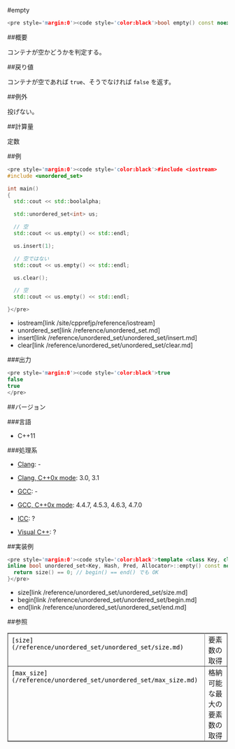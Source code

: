 #empty
```cpp
<pre style='margin:0'><code style='color:black'>bool empty() const noexcept;</pre>
```

##概要

コンテナが空かどうかを判定する。


##戻り値

コンテナが空であれば <code style='color:black'>true</code>、そうでなければ <code style='color:black'>false</code> を返す。


##例外

投げない。


##計算量

定数


##例

```cpp
<pre style='margin:0'><code style='color:black'>#include <iostream>
#include <unordered_set>

int main()
{
  std::cout << std::boolalpha;

  std::unordered_set<int> us;

  // 空
  std::cout << us.empty() << std::endl;

  us.insert(1);

  // 空ではない
  std::cout << us.empty() << std::endl;

  us.clear();

  // 空
  std::cout << us.empty() << std::endl;

}</pre>
```
* iostream[link /site/cpprefjp/reference/iostream]
* unordered_set[link /reference/unordered_set.md]
* insert[link /reference/unordered_set/unordered_set/insert.md]
* clear[link /reference/unordered_set/unordered_set/clear.md]

###出力

```cpp
<pre style='margin:0'><code style='color:black'>true
false
true
</pre>
```

##バージョン


###言語

- C++11

###処理系

- [Clang](/implementation#clang.md): -

- [Clang, C++0x mode](/implementation#clang.md): 3.0, 3.1

- [GCC](/implementation#gcc.md): -

- [GCC, C++0x mode](/implementation#gcc.md): 4.4.7, 4.5.3, 4.6.3, 4.7.0

- [ICC](/implementation#icc.md): ?

- [Visual C++](/implementation#visual_cpp.md): ?

##実装例

```cpp
<pre style='margin:0'><code style='color:black'>template <class Key, class Hash, class Pred, class Allocator>
inline bool unordered_set<Key, Hash, Pred, Allocator>::empty() const noexcept {
  return size() == 0; // begin() == end() でも OK
}</pre>
```
* size[link /reference/unordered_set/unordered_set/size.md]
* begin[link /reference/unordered_set/unordered_set/begin.md]
* end[link /reference/unordered_set/unordered_set/end.md]

##参照

<table style='border-collapse:collapse;border-color:rgb(136,136,136);border-width:1px' cellspacing='0' bordercolor='#888' border='1'>
<tbody>
<tr style='height:17px'>
<td style='padding:1px 0.5em;vertical-align:baseline'><code style='color:black'>[size](/reference/unordered_set/unordered_set/size.md)</code></td>
<td style='padding:1px 0.5em;vertical-align:baseline'>要素数の取得</td>
</tr>
<tr style='height:17px'>
<td style='padding:1px 0.5em;vertical-align:baseline'><code style='color:black'>[max_size](/reference/unordered_set/unordered_set/max_size.md)</code></td>
<td style='padding:1px 0.5em;vertical-align:baseline'>格納可能な最大の要素数の取得</td>
</tr>
</tbody>
</table>